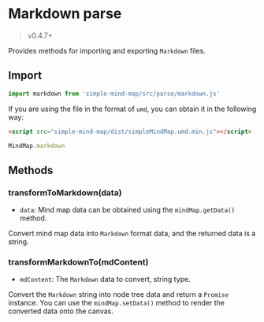 # Markdown parse

> v0.4.7+

Provides methods for importing and exporting `Markdown` files.

## Import

```js
import markdown from 'simple-mind-map/src/parse/markdown.js'
```

If you are using the file in the format of `umd`, you can obtain it in the following way:

```html
<script src="simple-mind-map/dist/simpleMindMap.umd.min.js"></script>
```

```js
MindMap.markdown
```

## Methods

### transformToMarkdown(data)

- `data`: Mind map data can be obtained using the `mindMap.getData()` method.

Convert mind map data into `Markdown` format data, and the returned data is a string.

### transformMarkdownTo(mdContent)

- `mdContent`: The `Markdown` data to convert, string type.

Convert the `Markdown` string into node tree data and return a `Promise` instance. You can use the `mindMap.setData()` method to render the converted data onto the canvas.
